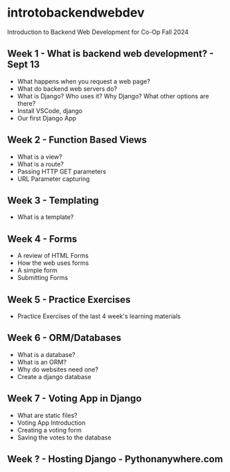 # introtobackendwebdev
Introduction to Backend Web Development for Co-Op Fall 2024

## Week 1 - What is backend web development? - Sept 13

- What happens when you request a web page?
- What do backend web servers do?
- What is Django? Who uses it? Why Django? What other options are there?
- Install VSCode, django 
- Our first Django App

## Week 2 - Function Based Views 

- What is a view?
- What is a route?
- Passing HTTP GET parameters
- URL Parameter capturing

## Week 3 - Templating

- What is a template?

## Week 4 - Forms

 - A review of HTML Forms
 - How the web uses forms
 - A simple form
 - Submitting Forms

## Week 5 - Practice Exercises

- Practice Exercises of the last 4 week's learning materials

## Week 6 - ORM/Databases

- What is a database?
- What is an ORM?
- Why do websites need one?
- Create a django database 

## Week 7 - Voting App in Django

- What are static files?
- Voting App Introduction
- Creating a voting form
- Saving the votes to the database

## Week ? - Hosting Django - Pythonanywhere.com